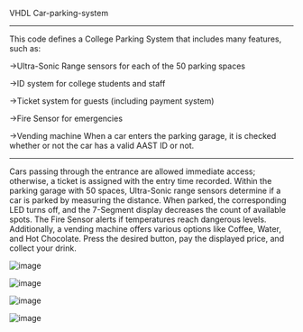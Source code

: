 VHDL Car-parking-system

--------------------------------------------------------------------------------------------------------------------------------------------------------------------------------------


This code defines a College Parking System that includes many features, such as:

->Ultra-Sonic Range sensors for each of the 50 parking spaces	

->ID system for college students and staff

->Ticket system for guests (including payment system)

->Fire Sensor for emergencies

->Vending machine When a car enters the parking garage, it is checked whether or not the car has a valid AAST ID or not.

--------------------------------------------------------------------------------------------------------------------------------------------------------------------------------------

Cars passing through the entrance are allowed immediate access; otherwise, a ticket is assigned with the entry time recorded. Within the parking garage with 50 spaces, Ultra-Sonic range sensors determine if a car is parked by measuring the distance. When parked, the corresponding LED turns off, and the 7-Segment display decreases the count of available spots. The Fire Sensor alerts if temperatures reach dangerous levels. Additionally, a vending machine offers various options like Coffee, Water, and Hot Chocolate. Press the desired button, pay the displayed price, and collect your drink.



![image](https://github.com/ZeyadArafa/Car-Parking-System-/assets/121558294/6fa53b7a-8b33-4b9f-ad74-c009fd724d68)


![image](https://github.com/ZeyadArafa/Car-Parking-System-/assets/121558294/b8f344a1-7e73-48cf-b95f-160fc83726dd)


![image](https://github.com/ZeyadArafa/Car-Parking-System-/assets/121558294/9f291560-0d53-404b-9537-ca21561c61c9)


![image](https://github.com/ZeyadArafa/Car-Parking-System-/assets/121558294/58957fcb-4b69-449c-a65f-4b4bd45c195e)

